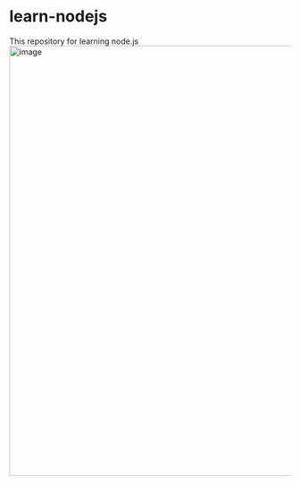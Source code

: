 # learn-nodejs
This repository for learning node.js
<img width="770" alt="image" src="https://user-images.githubusercontent.com/107930591/211153046-2ddacfdf-2616-4211-9bef-36ef6575b619.png">
